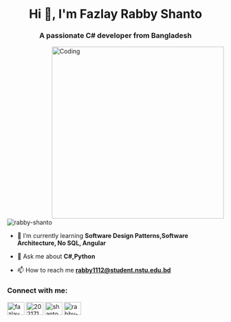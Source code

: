 <h1 align="center">Hi 👋, I'm Fazlay Rabby Shanto</h1>
<h3 align="center">A passionate C# developer from Bangladesh</h3>
<img align="right" alt="Coding" width="400" src="https://raw.githubusercontent.com/TheDudeThatCode/TheDudeThatCode/master/Assets/Developer.gif">

<p align="left"> <img src="https://komarev.com/ghpvc/?username=rabby-shanto&label=Profile%20views&color=0e75b6&style=flat" alt="rabby-shanto" /> </p>

- 🌱 I’m currently learning **Software Design Patterns,Software Architecture, No SQL, Angular**

- 💬 Ask me about **C#,Python**

- 📫 How to reach me **rabby1112@student.nstu.edu.bd**

<h3 align="left">Connect with me:</h3>
<p align="left">
<a href="https://www.linkedin.com/in/shanto-nstu/" target="blank"><img align="center" src="https://raw.githubusercontent.com/rahuldkjain/github-profile-readme-generator/master/src/images/icons/Social/linked-in-alt.svg" alt="fazlay rabby" height="30" width="40" /></a>
<a href="https://stackoverflow.com/users/20217121" target="blank"><img align="center" src="https://raw.githubusercontent.com/rahuldkjain/github-profile-readme-generator/master/src/images/icons/Social/stack-overflow.svg" alt="20217121" height="30" width="40" /></a>
<a href="https://www.hackerrank.com/coders_oo7" target="blank"><img align="center" src="https://raw.githubusercontent.com/rahuldkjain/github-profile-readme-generator/master/src/images/icons/Social/hackerrank.svg" alt="shanto" height="30" width="40" /></a>
<a href="https://www.leetcode.com/rabby-shanto" target="blank"><img align="center" src="https://raw.githubusercontent.com/rahuldkjain/github-profile-readme-generator/master/src/images/icons/Social/leet-code.svg" alt="rabby-shanto" height="30" width="40" /></a>
</p>


